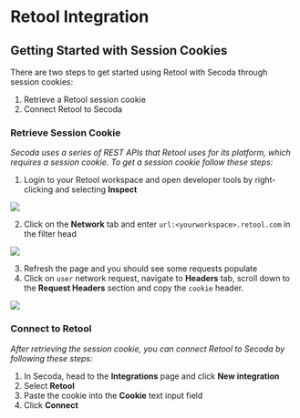 # Retool Integration

## Getting Started with Session Cookies <a href="#h_21e27f5a15" id="h_21e27f5a15"></a>

There are two steps to get started using Retool with Secoda through session cookies:

1. Retrieve a Retool session cookie
2. Connect Retool to Secoda

### Retrieve Session Cookie

_Secoda uses a series of REST APIs that Retool uses for its platform, which requires a session cookie. To get a session cookie follow these steps:_

1. Login to your Retool workspace and open developer tools by right-clicking and selecting **Inspect**

![](<https://secoda-public-media-assets.s3.amazonaws.com/image%20(3).png>)

2. Click on the **Network** tab and enter `url:<yourworkspace>.retool.com` in the filter head

![](<https://secoda-public-media-assets.s3.amazonaws.com/image%20(2)%20(1).png>)

3. Refresh the page and you should see some requests populate
4. Click on `user` network request, navigate to **Headers** tab, scroll down to the **Request Headers** section and copy the `cookie` header.

![](<https://secoda-public-media-assets.s3.amazonaws.com/image%20(1)%20(1)%20(1)%20(1).png>)

### Connect to Retool

_After retrieving the session cookie, you can connect Retool to Secoda by following these steps:_

1. In Secoda, head to the **Integrations** page and click **New integration**
2. Select **Retool**
3. Paste the cookie into the **Cookie** text input field
4. Click **Connect**
